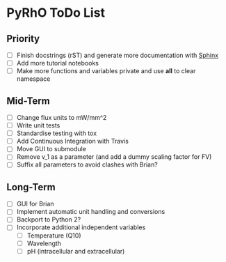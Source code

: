 PyRhO ToDo List
===============

Priority
--------
- [ ] Finish docstrings (rST) and generate more documentation with [Sphinx](http://sphinx-doc.org/tutorial.html)
- [ ] Add more tutorial notebooks
- [ ] Make more functions and variables private and use __all__ to clear namespace

Mid-Term
--------
- [ ] Change flux units to mW/mm^2
- [ ] Write unit tests
- [ ] Standardise testing with tox
- [ ] Add Continuous Integration with Travis
- [ ] Move GUI to submodule
- [ ] Remove v_1 as a parameter (and add a dummy scaling factor for FV)
- [ ] Suffix all parameters to avoid clashes with Brian?

Long-Term
---------
- [ ] GUI for Brian
- [ ] Implement automatic unit handling and conversions
- [ ] Backport to Python 2?
- [ ] Incorporate additional independent variables
  - [ ] Temperature (Q10)
  - [ ] Wavelength
  - [ ] pH (intracellular and extracellular)
